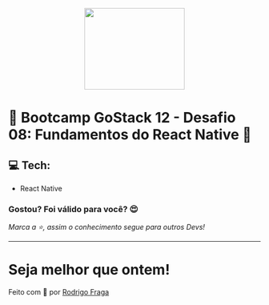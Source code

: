 <p align="center">
  <img width="200" height="163" src="https://camo.githubusercontent.com/8c13dc2618dbd7f76d1d574350b98fdee1335ce5/68747470733a2f2f726f636b6574736561742d63646e2e73332d73612d656173742d312e616d617a6f6e6177732e636f6d2f626f6f7463616d702d6865616465722e706e67">
</p>

# 🚀 Bootcamp GoStack 12 - Desafio 08: Fundamentos do React Native 🚀

## :computer: Tech:

- React Native

### Gostou? Foi válido para você? 😍

_Marca a ⭐, assim o conhecimento segue para outros Devs!_

---

# Seja melhor que ontem!

Feito com 💙 por [Rodrigo Fraga](https://www.linkedin.com/in/rodrigofragaferreira/)

